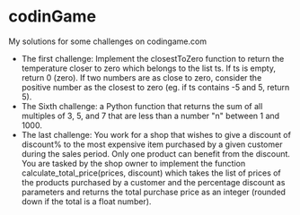 # codinGame
My solutions for some challenges on codingame.com
- The first challenge: Implement the closestToZero function to return the temperature closer to zero which belongs to the list ts.
If ts is empty, return 0 (zero).
If two numbers are as close to zero, consider the positive number as the closest to zero (eg. if ts contains -5 and 5, return 5).
- The Sixth challenge: a Python function that returns the sum of all multiples of 3, 5, and 7 that are less than a number "n" between 1 and 1000.
- The last challenge: You work for a shop that wishes to give a discount of discount% to the most expensive item purchased by a given customer during the sales period. Only one product can benefit from the discount. 
You are tasked by the shop owner to implement the function calculate_total_price(prices, discount) which takes the list of prices of the products purchased by a customer and the percentage discount as parameters and returns the total purchase price as an integer (rounded down if the total is a float number).
